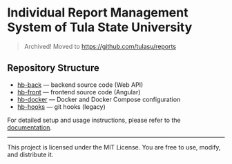 # Individual Report Management System of Tula State University

> Archived! Moved to https://github.com/tulasu/reports

## Repository Structure

- [hb-back](./hb-back) — backend source code (Web API)
- [hb-front](./hb-front) — frontend source code (Angular)
- [hb-docker](./hb-docker) — Docker and Docker Compose configuration
- [hb-hooks](./hb-hooks/) — git hooks (legacy)

For detailed setup and usage instructions, please refer to the [documentation](./docs).

---

This project is licensed under the MIT License. You are free to use, modify, and distribute it.

